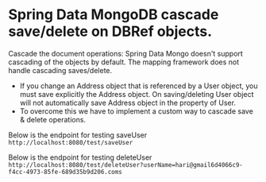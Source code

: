 # Spring Data MongoDB cascade save/delete on DBRef objects.

 Cascade the document operations: Spring Data Mongo doesn't support cascading of the objects by default. The mapping framework does not 
 handle cascading saves/delete.  	
 - If you change an Address object that is referenced by a User object, you must save explicitly the Address
 	 object. On saving/deleting User object will not automatically save Address object in the property of User.  	 
 - To overcome this we have to implement a custom way to cascade save & delete operations.   
 	

Below is the endpoint for testing saveUser
	```
		http://localhost:8080/test/saveUser
	```
	
Below is the endpoint for testing deleteUser
	```
		http://localhost:8080/test/deleteUser?userName=hari@gmail6d4066c9-f4cc-4973-85fe-689d35b9d206.coms
	```
